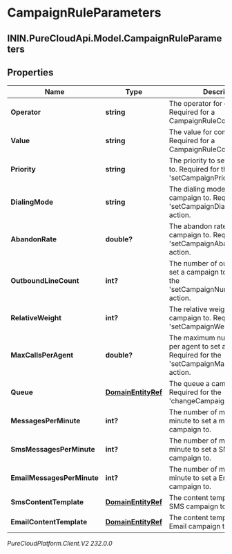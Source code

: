# CampaignRuleParameters

## ININ.PureCloudApi.Model.CampaignRuleParameters

## Properties

|Name | Type | Description | Notes|
|------------ | ------------- | ------------- | -------------|
| **Operator** | **string** | The operator for comparison. Required for a CampaignRuleCondition. | [optional] |
| **Value** | **string** | The value for comparison. Required for a CampaignRuleCondition. | [optional] |
| **Priority** | **string** | The priority to set a campaign to. Required for the &#39;setCampaignPriority&#39; action. | [optional] |
| **DialingMode** | **string** | The dialing mode to set a campaign to. Required for the &#39;setCampaignDialingMode&#39; action. | [optional] |
| **AbandonRate** | **double?** | The abandon rate to set a campaign to. Required for the &#39;setCampaignAbandonRate&#39; action. | [optional] |
| **OutboundLineCount** | **int?** | The  number of outbound lines to set a campaign to. Required for the &#39;setCampaignNumberOfLines&#39; action. | [optional] |
| **RelativeWeight** | **int?** | The relative weight to set a campaign to. Required for the &#39;setCampaignWeight&#39; action. | [optional] |
| **MaxCallsPerAgent** | **double?** | The maximum number of calls per agent to set a campaign to. Required for the &#39;setCampaignMaxCallsPerAgent&#39; action. | [optional] |
| **Queue** | [**DomainEntityRef**](DomainEntityRef) | The queue a campaign to. Required for the &#39;changeCampaignQueue&#39; action. | [optional] |
| **MessagesPerMinute** | **int?** | The number of messages per minute to set a messaging campaign to. | [optional] |
| **SmsMessagesPerMinute** | **int?** | The number of messages per minute to set a SMS messaging campaign to. | [optional] |
| **EmailMessagesPerMinute** | **int?** | The number of messages per minute to set a Email messaging campaign to. | [optional] |
| **SmsContentTemplate** | [**DomainEntityRef**](DomainEntityRef) | The content template to set a SMS campaign to. | [optional] |
| **EmailContentTemplate** | [**DomainEntityRef**](DomainEntityRef) | The content template to set a Email campaign to. | [optional] |



_PureCloudPlatform.Client.V2 232.0.0_
